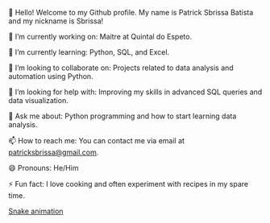  👋 Hello! Welcome to my Github profile.
 My name is Patrick Sbrissa Batista and my nickname is Sbrissa!
 
🔭 I’m currently working on: Maitre at Quintal do Espeto.

🌱 I’m currently learning: Python, SQL, and Excel.

👯 I’m looking to collaborate on: Projects related to data analysis and automation using Python.

🤔 I’m looking for help with: Improving my skills in advanced SQL queries and data visualization.

💬 Ask me about: Python programming and how to start learning data analysis.

📫 How to reach me: You can contact me via email at patricksbrissa@gmail.com.

😄 Pronouns: He/Him

⚡ Fun fact: I love cooking and often experiment with recipes in my spare time.

[Snake animation](https://github.com/patricksbrissa/patricksbrissa/blob/output/github-contribution-grid-snake.svg)

